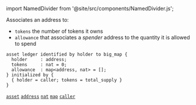 import NamedDivider from '@site/src/components/NamedDivider.js';

Associates an address to:
* `tokens` the number of tokens it owns
* `allowance` that associates a <i>spender</i> address to the quantity it is allowed to spend

<NamedDivider title="Code" width="1.5"/>

```archetype
asset ledger identified by holder to big_map {
  holder     : address;
  tokens     : nat = 0;
  allowance  : map<address, nat> = [];
} initialized by {
  { holder = caller; tokens = total_supply }
}
```

[`asset`](/docs/reference/declarations/storage#asset) [`address`](/docs/reference/types#address) [`nat`](/docs/reference/types#nat) [`map`](/docs/reference/types#map<K,%20V>) [`caller`](/docs/reference/expressions/constants#caller)